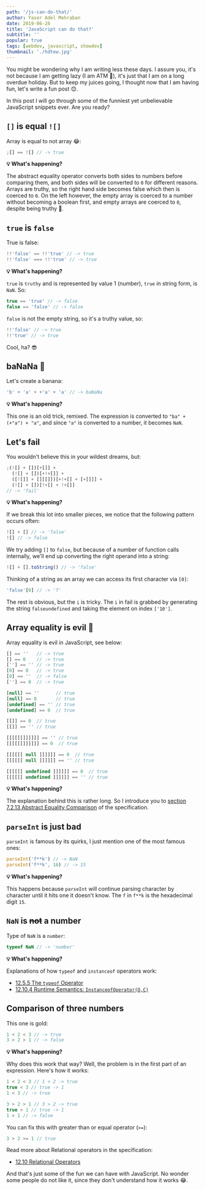 ```yaml
---
path: '/js-can-do-that/'
author: Yaser Adel Mehraban
date: 2019-06-26
title: 'JavaScript can do that?'
subtitle: ''
popular: true
tags: [webdev, javascript, showdev]
thumbnail: './hdtew.jpg'
---
```


You might be wondering why I am writing less these days. I assure you, it's not because I am getting lazy (I am ATM 🤩), it's just that I am on a long overdue holiday. But to keep my juices going, I thought now that I am having fun, let's write a fun post 😊.

<!--more-->

In this post I will go through some of the funniest yet unbelievable JavaScript snippets ever. Are you ready?

## `[]` is equal `![]`

Array is equal to not array 😂:

```js
;[] == ![] // -> true
```

**💡 What's happening?**

The abstract equality operator converts both sides to numbers before comparing them, and both sides will be converted to `0` for different reasons. Arrays are truthy, so the right hand side becomes false which then is coerced to `0`. On the left however, the empty array is coerced to a number without becoming a boolean first, and empty arrays are coerced to `0`, despite being truthy 🤯.

## `true` is `false`

True is false:

```js
!!'false' == !!'true' // -> true
!!'false' === !!'true' // -> true
```

**💡 What's happening?**

`true` is `truthy` and is represented by value 1 (number), `true` in string form, is `NaN`. So:

```js
true == 'true' // -> false
false == 'false' // -> false
```

`false` is not the empty string, so it's a truthy value, so:

```js
!!'false' // -> true
!!'true' // -> true
```

Cool, ha? 😎

## baNaNa 🍌

Let's create a banana:

```js
'b' + 'a' + +'a' + 'a' // -> baNaNa
```

**💡 What's happening?**

This one is an old trick, remixed. The expression is converted to `"ba" + (+"a") + "a"`, and since `"a"` is converted to a number, it becomes `NaN`.

## Let's fail

You wouldn't believe this in your wildest dreams, but:

```js
;(![] + [])[+[]] +
  (![] + [])[+!+[]] +
  ([![]] + [][[]])[+!+[] + [+[]]] +
  (![] + [])[!+[] + !+[]]
// -> 'fail'
```

**💡 What's happening?**

If we break this lot into smaller pieces, we notice that the following pattern occurs often:

```js
![] + [] // -> 'false'
![] // -> false
```

We try adding `[]` to `false`, but because of a number of function calls internally, we'll end up converting the right operand into a string:

```js
![] + [].toString() // -> 'false'
```

Thinking of a string as an array we can access its first character via `[0]`:

```js
'false'[0] // -> 'f'
```

The rest is obvious, but the `i` is tricky. The `i` in fail is grabbed by generating the string `falseundefined` and taking the element on index `['10']`.

## Array equality is evil 👾

Array equality is evil in JavaScript, see below:

```js
[] == ''   // -> true
[] == 0    // -> true
[''] == '' // -> true
[0] == 0   // -> true
[0] == ''  // -> false
[''] == 0  // -> true

[null] == ''      // true
[null] == 0       // true
[undefined] == '' // true
[undefined] == 0  // true

[[]] == 0  // true
[[]] == '' // true

[[[[[[]]]]]] == '' // true
[[[[[[]]]]]] == 0  // true

[[[[[[ null ]]]]]] == 0  // true
[[[[[[ null ]]]]]] == '' // true

[[[[[[ undefined ]]]]]] == 0  // true
[[[[[[ undefined ]]]]]] == '' // true
```

**💡 What's happening?**

The explanation behind this is rather long. So I introduce you to [section 7.2.13 Abstract Equality Comparison](https://www.ecma-international.org/ecma-262/#sec-abstract-equality-comparison) of the specification.

## `parseInt` is just bad

`parseInt` is famous by its quirks, I just mention one of the most famous ones:

```js
parseInt('f**k') // -> NaN
parseInt('f**k', 16) // -> 15
```

**💡 What's happening?**

This happens because `parseInt` will continue parsing character by character until it hits one it doesn't know. The `f` in `f**k` is the hexadecimal digit `15`.

## `NaN` is ~~not~~ a number

Type of `NaN` is a `number`:

```js
typeof NaN // -> 'number'
```

**💡 What's happening?**

Explanations of how `typeof` and `instanceof` operators work:

- [12.5.5 The `typeof` Operator](https://www.ecma-international.org/ecma-262/#sec-typeof-operator)
- [12.10.4 Runtime Semantics: `InstanceofOperator(O,C)`](https://www.ecma-international.org/ecma-262/#sec-instanceofoperator)

## Comparison of three numbers

This one is gold:

```js
1 < 2 < 3 // -> true
3 > 2 > 1 // -> false
```

**💡 What's happening?**

Why does this work that way? Well, the problem is in the first part of an expression. Here's how it works:

```js
1 < 2 < 3 // 1 < 2 -> true
true < 3 // true -> 1
1 < 3 // -> true

3 > 2 > 1 // 3 > 2 -> true
true > 1 // true -> 1
1 > 1 // -> false
```

You can fix this with greater than or equal operator (`>=`):

```js
3 > 2 >= 1 // true
```

Read more about Relational operators in the specification:

- [12.10 Relational Operators](https://www.ecma-international.org/ecma-262/#sec-relational-operators)

And that's just some of the fun we can have with JavaScript. No wonder some people do not like it, since they don't understand how it works 😂.
